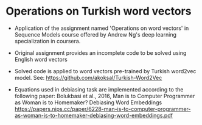 # Operations on Turkish word vectors


- Application of the assignment named 'Operations on word vectors' in Sequence Models course offered by Andrew Ng's deep learning specialization in coursera.
- Original assignment provides an incomplete code to be solved using English word vectors
- Solved code is applied to word vectors pre-trained by Turkish word2vec model. See: https://github.com/akoksal/Turkish-Word2Vec

- Equations used in debiasing task are implemented according to the following paper:
   Bolukbasi et al., 2016, Man is to Computer Programmer as Woman is to Homemaker? Debiasing Word Embeddings
   https://papers.nips.cc/paper/6228-man-is-to-computer-programmer-as-woman-is-to-homemaker-debiasing-word-embeddings.pdf

